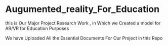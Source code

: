 # Augumented_reality_For_Education
this is Our Major Project Research Work , in Which we Created a model for AR/VR for Education Purposes 


We have Uploaded All the Essential Documents For Our Project in this Repo 
